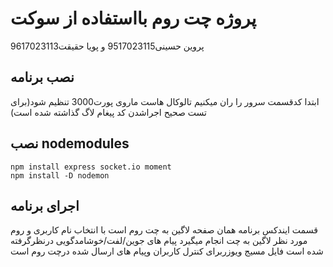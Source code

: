 # پروژه چت روم بااستفاده از سوکت

پروین حسینی9517023115
و
پویا حقیقت9617023113

## نصب برنامه
ابتدا کدقسمت سرور را ران میکنیم تالوکال هاست ماروی پورت3000 تنظیم شود(برای تست صحیح اجراشدن کد پیغام لاگ گذاشته شده است)

## نصب nodemodules
```
npm install express socket.io moment 
npm install -D nodemon
```

## اجرای برنامه
قسمت ایندکس برنامه همان صفحه لاگین به چت روم است با انتخاب نام کاربری و روم مورد نظر لاگین به چت انجام میگیرد پیام های جوین/لفت/خوشامدگویی درنظرگرفته شده است فایل مسیج ویوزربرای کنترل کاربران وپیام های ارسال شده درچت روم است

